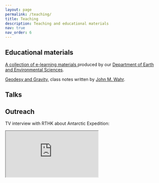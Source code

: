 ```yaml
---
layout: page
permalink: /teaching/
title: Teaching
description: Teaching and educational materials
nav: true
nav_order: 6
---
```

## Educational materials

<a href="https://www.ees.cuhk.edu.hk/resources/e-learning/"> A collection of e-learning materials </a> produced by our <a href="https://www.ees.cuhk.edu.hk/"> Department of Earth and Environmental Sciences</a>.

[Geodesy and Gravity](/assets/pdf/Wahr_Geodesy.pdf), class notes written by <a href="http://www.johnwahr.com"> John M. Wahr</a>.

## Talks

## Outreach

TV interview with RTHK about Antarctic Expedition:
<div class="embed-responsive embed-responsive-16by9">
  <iframe 
    class="embed-responsive-item" 
    src="https://www.youtube-nocookie.com/embed/tA3lxswdOyU?start=385&list=PLuwJy35eAVaKmJ_JgQ7YOlNLhOAd8gIbq&rel=0&modestbranding=1" 
    allow="accelerometer; autoplay; clipboard-write; encrypted-media; gyroscope; picture-in-picture" 
    allowfullscreen>
  </iframe>
</div>
